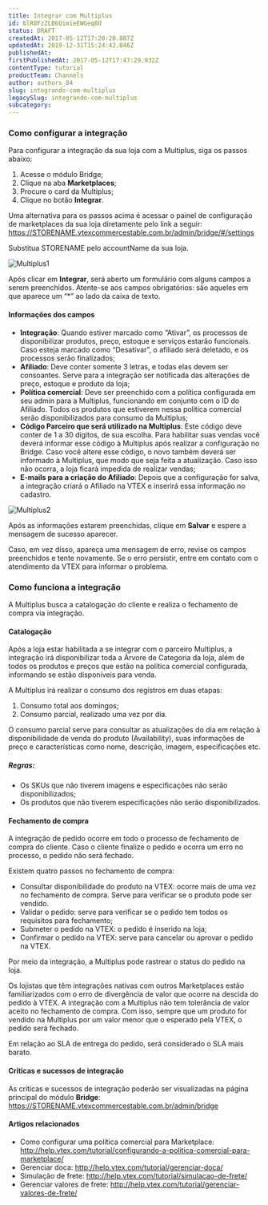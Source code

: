 ```yaml
---
title: Integrar com Multiplus
id: 6lR8FzZLB6QimieEWGeq8U
status: DRAFT
createdAt: 2017-05-12T17:20:20.887Z
updatedAt: 2019-12-31T15:24:42.846Z
publishedAt: 
firstPublishedAt: 2017-05-12T17:47:29.932Z
contentType: tutorial
productTeam: Channels
author: authors_84
slug: integrando-com-multiplus
legacySlug: integrando-com-multiplus
subcategory: 
---
```


### Como configurar a integração

Para configurar a integração da sua loja com a Multiplus, siga os passos abaixo:

1. Acesse o módulo Bridge;
2. Clique na aba **Marketplaces**;
3. Procure o card da Multiplus;
4. Clique no botão **Integrar**.

Uma alternativa para os passos acima é acessar o painel de configuração de marketplaces da sua loja diretamente pelo link a seguir: https://STORENAME.vtexcommercestable.com.br/admin/bridge/#/settings

Substitua STORENAME pelo accountName da sua loja.

![Multiplus1](//images.contentful.com/alneenqid6w5/2NxVrnsnZCOuQOqEOIusOq/d5cd381241a842c29e81763ea6f8f506/Multiplus1.png)

Após clicar em **Integrar**, será aberto um formulário com alguns campos a serem preenchidos. Atente-se aos campos obrigatórios: são aqueles em que aparece um “\*” ao lado da caixa de texto.


#### Informações dos campos

- **Integração**: Quando estiver marcado como “Ativar”, os processos de disponibilizar produtos, preço, estoque e serviços estarão funcionais. Caso esteja marcado como “Desativar”, o afiliado será deletado, e os processos serão finalizados;
- **Afiliado**: Deve conter somente 3 letras, e todas elas devem ser consoantes. Serve para a integração ser notificada das alterações de preço, estoque e produto da loja;
- **Política comercial**: Deve ser preenchido com a política configurada em seu admin para a Multiplus, funcionando em conjunto com o ID do Afiliado. Todos os produtos que estiverem nessa política comercial serão disponibilizados para consumo da Multiplus;
- **Código Parceiro que será utilizado na Multiplus**: Este código deve conter de 1 a 30 dígitos, de sua escolha. Para habilitar suas vendas você deverá informar esse código à Multiplus após realizar a configuração no Bridge. Caso você altere esse código, o novo também deverá ser informado à Multiplus, que modo que seja feita a atualização. Caso isso não ocorra, a loja ficará impedida de realizar vendas;
- **E-mails para a criação do Afiliado**: Depois que a configuração for salva, a integração criará o Afiliado na VTEX e inserirá essa informação no cadastro.

![Multiplus2](//images.contentful.com/alneenqid6w5/4lTWbmFiGcOoIkUK8KSIAm/501d2f8e79300fc814d08ac600d7b0be/Multiplus2.png)


Após as informações estarem preenchidas, clique em **Salvar** e espere a mensagem de sucesso aparecer.

Caso, em vez disso, apareça uma mensagem de erro, revise os campos preenchidos e tente novamente. Se o erro persistir, entre em contato com o atendimento da VTEX para informar o problema.

### Como funciona a integração

A Multiplus busca a catalogação do cliente e realiza o fechamento de compra via integração.

#### Catalogação

Após a loja estar habilitada a se integrar com o parceiro Multiplus, a integração irá disponibilizar toda a Árvore de Categoria da loja, além de todos os produtos e preços que estão na política comercial configurada, informando se estão disponíveis para venda.

A Multiplus irá realizar o consumo dos registros em duas etapas:

1. Consumo total aos domingos;
2. Consumo parcial, realizado uma vez por dia.

O consumo parcial serve para consultar as atualizações do dia em relação à disponibilidade de venda do produto (Availability), suas informações de preço e características como nome, descrição, imagem, especificações etc.

##### _Regras_:

- Os SKUs que não tiverem imagens e especificações não serão disponibilizados;
- Os produtos que não tiverem especificações não serão disponibilizados.

#### Fechamento de compra

A integração de pedido ocorre em todo o processo de fechamento de compra do cliente. Caso o cliente finalize o pedido e ocorra um erro no processo, o pedido não será fechado.

Existem quatro passos no fechamento de compra:

- Consultar disponibilidade do produto na VTEX: ocorre mais de uma vez no fechamento de compra. Serve para verificar se o produto pode ser vendido.
- Validar o pedido: serve para verificar se o pedido tem todos os requisitos para fechamento;
- Submeter o pedido na VTEX: o pedido é inserido na loja;
- Confirmar o pedido na VTEX: serve para cancelar ou aprovar o pedido na VTEX.

Por meio da integração, a Multiplus pode rastrear o status do pedido na loja.

Os lojistas que têm integrações nativas com outros Marketplaces estão familiarizados com o erro de divergência de valor que ocorre na descida do pedido à VTEX. A integração com a Multiplus não tem tolerância de valor aceito no fechamento de compra. Com isso, sempre que um produto for vendido na Multiplus por um valor menor que o esperado pela VTEX, o pedido será fechado.

Em relação ao SLA de entrega do pedido, será considerado o SLA mais barato.


#### Críticas e sucessos de integração

As críticas e sucessos de integração poderão ser visualizadas na página principal do módulo **Bridge**:
https://STORENAME.vtexcommercestable.com.br/admin/bridge


#### Artigos relacionados

- Como configurar uma política comercial para Marketplace: http://help.vtex.com/tutorial/configurando-a-politica-comercial-para-marketplace/
- Gerenciar doca: http://help.vtex.com/tutorial/gerenciar-doca/
- Simulação de frete: http://help.vtex.com/tutorial/simulacao-de-frete/
- Gerenciar valores de frete: http://help.vtex.com/tutorial/gerenciar-valores-de-frete/
